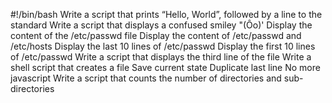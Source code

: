 #!/bin/bash
Write a script that prints “Hello, World”, followed by a line to the standard
Write a script that displays a confused smiley "(Ôo)'
Display the content of the /etc/passwd file
Display the content of /etc/passwd and /etc/hosts
Display the last 10 lines of /etc/passwd
Display the first 10 lines of /etc/passwd
Write a script that displays the third line of the file
Write a shell script that creates a file 
Save current state
Duplicate last line
No more javascript
Write a script that counts the number of directories and sub-directories
